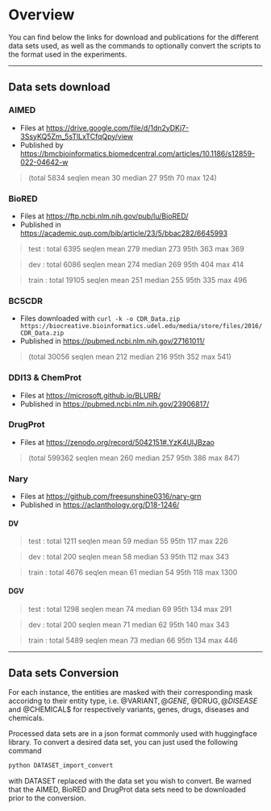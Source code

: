# Overview
You can find below the links for download and publications for the different data sets used, as well as the commands to optionally convert the scripts to the format used in the experiments.

------

## Data sets download

### AIMED

- Files at https://drive.google.com/file/d/1dn2yDKj7-3SsyKQ5Zm_5sTlLxTCfqQpy/view 
- Published by https://bmcbioinformatics.biomedcentral.com/articles/10.1186/s12859-022-04642-w

>(total 5834 seqlen mean 30 median 27 95th 70 max 124)

### BioRED

- Files at https://ftp.ncbi.nlm.nih.gov/pub/lu/BioRED/
- Published in https://academic.oup.com/bib/article/23/5/bbac282/6645993

>test : total 6395 seqlen mean 279 median 273 95th 363 max 369

>dev : total 6086 seqlen mean 274 median 269 95th 404 max 414

>train : total 19105 seqlen mean 251 median 255 95th 335 max 496

### BC5CDR

- Files downloaded with `curl -k -o CDR_Data.zip https://biocreative.bioinformatics.udel.edu/media/store/files/2016/CDR_Data.zip`
- Published in https://pubmed.ncbi.nlm.nih.gov/27161011/

>(total 30056 seqlen mean 212 median 216 95th 352 max 541)

### DDI13 & ChemProt

- Files at https://microsoft.github.io/BLURB/
- Published in https://pubmed.ncbi.nlm.nih.gov/23906817/

### DrugProt

- Files at https://zenodo.org/record/5042151#.YzK4UlJBzao

>(total 599362 seqlen mean 260 median 257 95th 386 max 847)

### Nary

- Files at https://github.com/freesunshine0316/nary-grn 
- Published in https://aclanthology.org/D18-1246/

#### DV

>test : total 1211 seqlen mean 59 median 55 95th 117 max 226

>dev : total 200 seqlen mean 58 median 53 95th 112 max 343

>train : total 4676 seqlen mean 61 median 54 95th 118 max 1300

#### DGV

>test : total 1298 seqlen mean 74 median 69 95th 134 max 291

>dev : total 200 seqlen mean 71 median 62 95th 140 max 343

>train : total 5489 seqlen mean 73 median 66 95th 134 max 446

------

## Data sets Conversion
For each instance, the entities are masked with their corresponding mask accoridng to their entity type, i.e. @VARIANT$, @GENE$, @DRUG$, @DISEASE$ and @CHEMICAL$ for respectively variants, genes, drugs, diseases and chemicals.

Processed data sets are in a json format commonly used with huggingface library. To convert a desired data set, you can just used the following command

```bash
python DATASET_import_convert
```

with DATASET replaced with the data set you wish to convert. Be warned that the AIMED, BioRED and DrugProt data sets need to be downloaded prior to the conversion.
